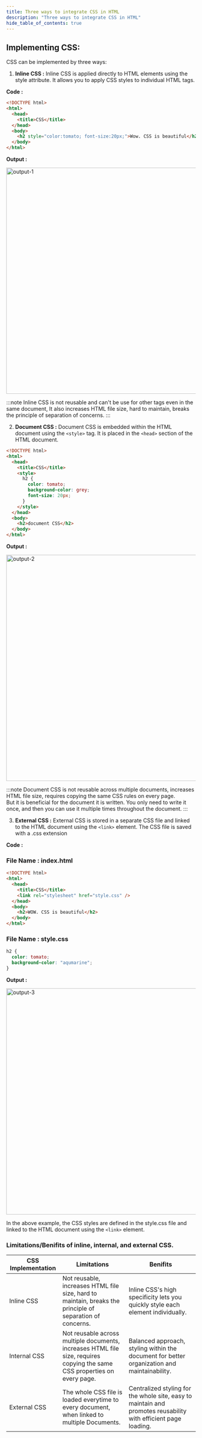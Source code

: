 ```yaml
---
title: Three ways to integrate CSS in HTML
description: "Three ways to integrate CSS in HTML"
hide_table_of_contents: true
---
```


## Implementing CSS:

CSS can be implemented by three ways:

1. **Inline CSS :** Inline CSS is applied directly to HTML elements using the style attribute. It allows you to apply CSS styles to individual HTML tags.

**Code :**

```html showLineNumbers=true
<!DOCTYPE html>
<html>
  <head>
    <title>CSS</title>
  </head>
  <body>
    <h2 style="color:tomato; font-size:20px;">Wow. CSS is beautiful</h2>
  </body>
</html>
```

**Output :**

<img src="/css/01/output-1.png" alt="output-1" width="600px"/>

:::note
Inline CSS is not reusable and can't be use for other tags even in the same document, It also increases HTML file size, hard to maintain, breaks the principle of separation of concerns.
:::

2. **Document CSS :** Document CSS is embedded within the HTML document using the `<style>` tag. It is placed in the `<head>` section of the HTML document.

```html showLineNumbers=true
<!DOCTYPE html>
<html>
  <head>
    <title>CSS</title>
    <style>
      h2 {
        color: tomato;
        background-color: grey;
        font-size: 20px;
      }
    </style>
  </head>
  <body>
    <h2>document CSS</h2>
  </body>
</html>
```

**Output :**

<img src="/css/01/output-2.png" alt="output-2" width="600px"/>

:::note
Document CSS is not reusable across multiple documents, increases HTML file size, requires copying the same CSS rules on every page.  
But it is beneficial for the document it is written. You only need to write it once, and then you can use it multiple times throughout the document.
:::

3. **External CSS :** External CSS is stored in a separate CSS file and linked to the HTML document using the `<link>` element. The CSS file is saved with a .css extension

**Code :**

### **File Name : index.html**

```html showLineNumbers=true
<!DOCTYPE html>
<html>
  <head>
    <title>CSS</title>
    <link rel="stylesheet" href="style.css" />
  </head>
  <body>
    <h2>WOW. CSS is beautiful</h2>
  </body>
</html>
```

### **File Name : style.css**

```css showLineNumbers=true
h2 {
  color: tomato;
  background-color: "aqumarine";
}
```

**Output :**

<img src="/css/01/output-3.png" alt="output-3" width="600px"/>

In the above example, the CSS styles are defined in the style.css file and linked to the HTML document using the `<link>` element.

### Limitations/Benifits of inline, internal, and external CSS.

| CSS Implementation | Limitations                                                                                                               | Benifits                                                                                                       |
| ------------------ | ------------------------------------------------------------------------------------------------------------------------- | -------------------------------------------------------------------------------------------------------------- |
| Inline CSS         | Not reusable, increases HTML file size, hard to maintain, breaks the principle of separation of concerns.                 | Inline CSS's high specificity lets you quickly style each element individually.                                |
| Internal CSS       | Not reusable across multiple documents, increases HTML file size, requires copying the same CSS properties on every page. | Balanced approach, styling within the document for better organization and maintainability.                    |
| External CSS       | The whole CSS file is loaded everytime to every document, when linked to multiple Documents.                              | Centralized styling for the whole site, easy to maintain and promotes reusability with efficient page loading. |
